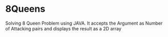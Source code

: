 # 8Queens
Solving 8 Queen Problem using JAVA. It accepts the Argument as Number of Attacking pairs and displays the result as a 2D array
